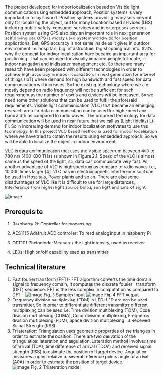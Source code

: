The project developed for indoor localization based on Visible light communication using embedded approach, 
Position systems is very important in today’s world. Position systems providing many services not only for localizing the object, but for many Location based services (LBS) including public safety, consumer services and in enterprises services. Position system using GPS also play an important role in next generation self driving car. GPS is widely used system worldwide for position applications. But, GPS accuracy is not same  inside as it gives in outdoor environment i.e. hospitals, big infrastructure, big shopping mall etc. that’s why the concept for indoor localization have became an important area for positioning. That can be used for visually impaired people to locate, in indoor navigation and in disaster management etc. So there are many research have been proposed with different technologies in order to achieve high accuracy in indoor localization.
In next generation for internet of things (IoT) where demand for high bandwidth and fast speed for data communication will increases. So the existing technology where we are mostly depend on radio frequency will not be sufficient for such requirement as the number of user’s and devices will be increased. So we need some other solutions that can be used to fulfill the aforesaid requirements. Visible light communication (VLC) that became an emerging research area for data communication can be used for high speed and bandwidth as compared to radio waves. 
The proposed technology for data communication will be used in near future that we call as (Light fidelity) Li-Fi. So in increasing demand for indoor localization motivates to use this technology. In this project VLC based method is used for indoor localization where we have tried to obtain the results using embedded approach. So we will be able to localize the object in indoor environment.                      
 
VLC is data communication that uses the visible spectrum between 400 to 780 nm (400-800 THz) as shown in Figure 2.1. Speed of the VLC is almost same as the speed of the light, so, data can communicate very fast. As, another advantage of VLC is high spectrum as compare to radio waves i.e., 10,000 times larger [4]. VLC has no electromagnetic interference so it can be used in Hospitals, Power plants and so on. There are also some disadvantages of VLC like it is difficult to use for large distances, Interference from higher light source bulbs, sun light and Line of sight.   


 ![image](https://user-images.githubusercontent.com/32608510/38634698-f3b3736e-3de0-11e8-82a7-7129f587fb59.png)
 
 
 ## Prerequisite
 1. Raspberry Pi: Controller for processing
 
 2. ADS1115 Adafruit ADC controller: To read analog input in raspberry Pi
 3. OPT101 Photodiode: Measures the light intensity, used as receiver 
 4. LEDs: High on/off capability used as transmitter

## Technical literature 
 1.	Fast fourier transform (FFT)- FFT algorithm converts the time domain signal to frequency domain, It computes the discrete fourier   transform (DFT) sequence. FFT is the less complex in computation as compared to DFT.   
 ![image](https://user-images.githubusercontent.com/32608510/38750114-8aabb39e-3f71-11e8-9190-2faec57126b0.png) Fig. 3 Samples Input
 ![image](https://user-images.githubusercontent.com/32608510/38750432-85f8da10-3f72-11e8-8d7e-9d5f3cc34d85.png) Fig. 4 FFT output
 2.	Frequency division multiplexing (FDM) in LED: LED are can be used transmitter, So in order to differentiate different transmitter different multiplexing can be used i.e. Time division multiplexing (TDM), Code division multiplexing (CDMA), Color division multiplexing, Frequency division multiplexing (FDM), Space division multiplexing. 
 3.Received Signal Strength (RSS): 
 4.	Trilateration: Triangulation uses geometric properties of the triangles in order to estimate the position. There are two derivation of the triangulation: lateration and angulation. Lateration method involves time of arrival (TOA), time difference of arrival (TDOA) and received signal strength (RSS) to estimate the position of target device. Angulation measures angles relative to several reference points angle of arrival (AOA) in order to estimate the position of target device.      
![image](https://user-images.githubusercontent.com/32608510/38749818-95c6e952-3f70-11e8-94ac-668cf6849016.png) Fig. 2 Trilateration model
